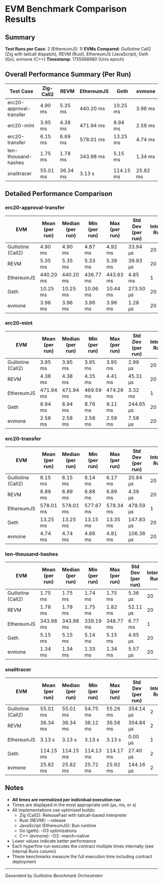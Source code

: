 # EVM Benchmark Comparison Results

## Summary

**Test Runs per Case**: 2 (EthereumJS: 1)
**EVMs Compared**: Guillotine Call2 (Zig with tailcall dispatch), REVM (Rust), EthereumJS (JavaScript), Geth (Go), evmone (C++)
**Timestamp**: 1755568980 (Unix epoch)

## Overall Performance Summary (Per Run)

| Test Case | Zig-Call2 | REVM | EthereumJS | Geth | evmone |
|-----------|-----------|------|------------|------|--------|
| erc20-approval-transfer   | 4.90 ms | 5.35 ms | 440.20 ms | 10.25 ms | 3.96 ms |
| erc20-mint                | 3.95 ms | 4.38 ms | 471.94 ms | 8.94 ms | 2.58 ms |
| erc20-transfer            | 6.15 ms | 6.89 ms | 578.01 ms | 13.25 ms | 4.74 ms |
| ten-thousand-hashes       | 1.75 ms | 1.78 ms | 343.98 ms | 5.15 ms | 1.34 ms |
| snailtracer               | 55.01 ms | 36.34 ms | 3.13 s | 114.15 ms | 25.82 ms |

## Detailed Performance Comparison

### erc20-approval-transfer

| EVM | Mean (per run) | Median (per run) | Min (per run) | Max (per run) | Std Dev (per run) | Internal Runs |
|-----|----------------|------------------|---------------|---------------|-------------------|---------------|
| Guillotine (Call2) | 4.90 ms | 4.90 ms | 4.87 ms | 4.92 ms | 33.94 μs |            20 |
| REVM        | 5.35 ms | 5.35 ms | 5.33 ms | 5.38 ms | 39.93 μs |            20 |
| EthereumJS  | 440.20 ms | 440.20 ms | 436.77 ms | 443.63 ms | 4.85 ms |             1 |
| Geth        | 10.25 ms | 10.25 ms | 10.06 ms | 10.44 ms | 273.50 μs |            20 |
| evmone      | 3.96 ms | 3.96 ms | 3.96 ms | 3.96 ms | 1.28 μs |            20 |

### erc20-mint

| EVM | Mean (per run) | Median (per run) | Min (per run) | Max (per run) | Std Dev (per run) | Internal Runs |
|-----|----------------|------------------|---------------|---------------|-------------------|---------------|
| Guillotine (Call2) | 3.95 ms | 3.95 ms | 3.95 ms | 3.95 ms | 2.99 μs |            20 |
| REVM        | 4.38 ms | 4.38 ms | 4.35 ms | 4.41 ms | 45.31 μs |            20 |
| EthereumJS  | 471.94 ms | 471.94 ms | 469.59 ms | 474.29 ms | 3.32 ms |             1 |
| Geth        | 8.94 ms | 8.94 ms | 8.76 ms | 9.11 ms | 244.65 μs |            20 |
| evmone      | 2.58 ms | 2.58 ms | 2.58 ms | 2.59 ms | 7.58 μs |            20 |

### erc20-transfer

| EVM | Mean (per run) | Median (per run) | Min (per run) | Max (per run) | Std Dev (per run) | Internal Runs |
|-----|----------------|------------------|---------------|---------------|-------------------|---------------|
| Guillotine (Call2) | 6.15 ms | 6.15 ms | 6.14 ms | 6.17 ms | 20.84 μs |            20 |
| REVM        | 6.89 ms | 6.89 ms | 6.88 ms | 6.89 ms | 4.39 μs |            20 |
| EthereumJS  | 578.01 ms | 578.01 ms | 577.67 ms | 578.34 ms | 478.59 μs |             1 |
| Geth        | 13.25 ms | 13.25 ms | 13.15 ms | 13.35 ms | 147.83 μs |            20 |
| evmone      | 4.74 ms | 4.74 ms | 4.66 ms | 4.81 ms | 106.36 μs |            20 |

### ten-thousand-hashes

| EVM | Mean (per run) | Median (per run) | Min (per run) | Max (per run) | Std Dev (per run) | Internal Runs |
|-----|----------------|------------------|---------------|---------------|-------------------|---------------|
| Guillotine (Call2) | 1.75 ms | 1.75 ms | 1.74 ms | 1.75 ms | 5.36 μs |            20 |
| REVM        | 1.78 ms | 1.78 ms | 1.75 ms | 1.82 ms | 52.11 μs |            20 |
| EthereumJS  | 343.98 ms | 343.98 ms | 339.19 ms | 348.77 ms | 6.77 ms |             1 |
| Geth        | 5.15 ms | 5.15 ms | 5.14 ms | 5.15 ms | 4.85 μs |            20 |
| evmone      | 1.34 ms | 1.34 ms | 1.33 ms | 1.34 ms | 5.57 μs |            20 |

### snailtracer

| EVM | Mean (per run) | Median (per run) | Min (per run) | Max (per run) | Std Dev (per run) | Internal Runs |
|-----|----------------|------------------|---------------|---------------|-------------------|---------------|
| Guillotine (Call2) | 55.01 ms | 55.01 ms | 54.75 ms | 55.26 ms | 354.14 μs |             2 |
| REVM        | 36.34 ms | 36.34 ms | 36.12 ms | 36.56 ms | 304.84 μs |             2 |
| EthereumJS  | 3.13 s | 3.13 s | 3.13 s | 3.13 s | 0.00 μs |             1 |
| Geth        | 114.15 ms | 114.15 ms | 114.13 ms | 114.17 ms | 27.40 μs |             2 |
| evmone      | 25.82 ms | 25.82 ms | 25.72 ms | 25.92 ms | 144.16 μs |             2 |


## Notes

- **All times are normalized per individual execution run**
- Times are displayed in the most appropriate unit (μs, ms, or s)
- All implementations use optimized builds:
  - Zig (Call2): ReleaseFast with tailcall-based interpreter
  - Rust (REVM): --release
  - JavaScript (EthereumJS): Bun runtime
  - Go (geth): -O3 optimizations
  - C++ (evmone): -O3 -march=native
- Lower values indicate better performance
- Each hyperfine run executes the contract multiple times internally (see Internal Runs column)
- These benchmarks measure the full execution time including contract deployment

---

*Generated by Guillotine Benchmark Orchestrator*
